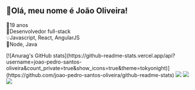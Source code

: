## 👋Olá, meu nome é João Oliveira!

🎂19 anos 
<br>
🤖Desenvolvedor full-stack
<br>
💡Javascript, React, AngularJS
<br>
🚀Node, Java

<div> 
  [![Anurag's GitHub stats](https://github-readme-stats.vercel.app/api?username=joao-pedro-santos-oliveira&count_private=true&show_icons=true&theme=tokyonight)](https://github.com/joao-pedro-santos-oliveira/github-readme-stats)
  <a href="https://www.instagram.com/joao.oliveirasz/" target="_blank"><img src="https://img.shields.io/badge/-Instagram-%23E4405F?style=for-the-badge&logo=instagram&logoColor=pink" target="_blank"></a>
  <a href = "mailto:joaopedro.santosoliveira2003@gmail.com"><img src="https://img.shields.io/badge/-Gmail-%23333?style=for-the-badge&logo=gmail&logoColor=white" target="_blank"></a>
  <a href="https://www.linkedin.com/in/joao-pedro-santos-oliveira/" target="_blank"><img src="https://img.shields.io/badge/-LinkedIn-%230077B5?style=for-the-badge&logo=linkedin&logoColor=white" target="_blank"></a> 
  
</div>

